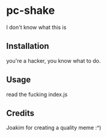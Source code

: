 # pc-shake
I don't know what this is

## Installation
you're a hacker, you know what to do.

## Usage
read the fucking index.js

## Credits
Joakim for creating a quality meme :^)
